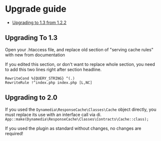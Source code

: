 # Upgrade guide

- [Upgrading to 1.3 from 1.2.2](#upgrade-1.3)

<a name="upgrade-1.3"></a>

## Upgrading To 1.3

Open your .htaccess file, and replace old section of "serving cache rules" with new from documentation

If you edited this section, or don't want to replace whole section, you need to add this two lines right after section headline.

```apacheconfig
RewriteCond %{QUERY_STRING} ^(.)
RewriteRule !^index.php index.php [L,NC]
```

## Upgrading to 2.0
If you used the ```Dynamedia\ResponseCache\Classes\Cache``` object directly, you must replace its use with an interface call via di. ```App::make(Dynamedia\ResponseCache\Classes\Contracts\Cache::class);```

If you used the plugin as standard without changes, no changes are required!

